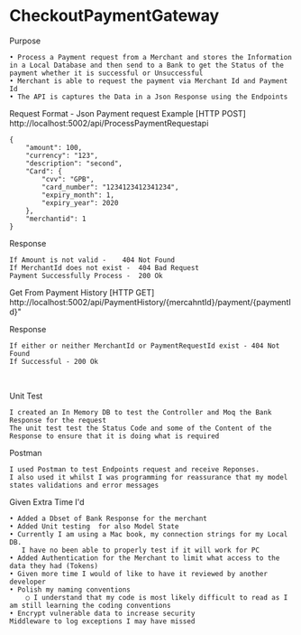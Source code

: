 # CheckoutPaymentGateway

Purpose 


	• Process a Payment request from a Merchant and stores the Information in a Local Database and then send to a Bank to get the Status of the payment whether it is successful or Unsuccessful
	• Merchant is able to request the payment via Merchant Id and Payment Id
	• The API is captures the Data in a Json Response using the Endpoints



Request Format - Json
Payment request Example [HTTP POST]
	http://localhost:5002/api/ProcessPaymentRequestapi


	{
	    "amount": 100,
	    "currency": "123",
	    "description": "second",
	    "Card": {
	        "cvv": "GPB",
	        "card_number": "1234123412341234",
	        "expiry_month": 1,
	        "expiry_year": 2020
	    },
	    "merchantid": 1
	}
		
Response 

	If Amount is not valid - 	404 Not Found
	If MerchantId does not exist -	404 Bad Request
	Payment Successfully Process -	200 Ok



Get From Payment History [HTTP GET]
	http://localhost:5002/api/PaymentHistory/{mercahntId}/payment/{paymentId}"


Response

	If either or neither MerchantId or PaymentRequestId exist -	404 Not Found
	If Successful -	200 Ok
 


Unit Test

	I created an In Memory DB to test the Controller and Moq the Bank Response for the request
	The unit test test the Status Code and some of the Content of the Response to ensure that it is doing what is required

Postman

	I used Postman to test Endpoints request and receive Reponses.
	I also used it whilst I was programming for reassurance that my model states validations and error messages


Given Extra Time I'd 

	• Added a Dbset of Bank Response for the merchant
	• Added Unit testing  for also Model State 
	• Currently I am using a Mac book, my connection strings for my Local DB. 
	   I have no been able to properly test if it will work for PC
	• Added Authentication for the Merchant to limit what access to the data they had (Tokens)
	• Given more time I would of like to have it reviewed by another developer
	• Polish my naming conventions 
		○ I understand that my code is most likely difficult to read as I am still learning the coding conventions
	• Encrypt vulnerable data to increase security
    Middleware to log exceptions I may have missed
